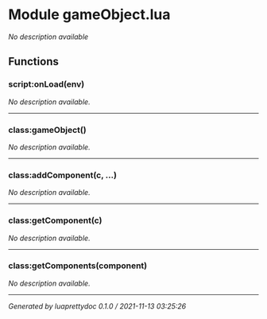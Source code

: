 # Module gameObject.lua
_No description available_

## Functions

### script:onLoad(env)

_No description available._

---

### class:gameObject()

_No description available._

---

### class:addComponent(c, ...)

_No description available._

---

### class:getComponent(c)

_No description available._

---

### class:getComponents(component)

_No description available._

---

_Generated by luaprettydoc 0.1.0 / 2021-11-13 03:25:26_
